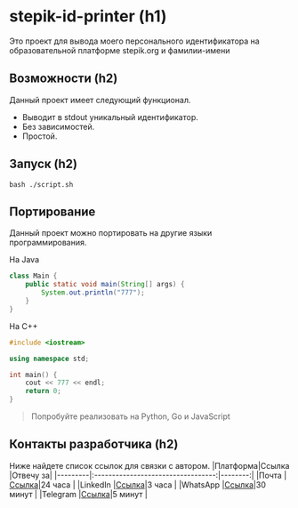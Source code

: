 # stepik-id-printer (h1)
Это проект  для вывода моего персонального идентификатора на образовательной платформе stepik.org и фамилии-имени
## Возможности (h2) 
Данный проект имеет следующий функционал.
* Выводит в stdout уникальный идентификатор.
* Без зависимостей.
* Простой.
## Запуск (h2)
`bash ./script.sh`
## Портирование
Данный проект можно портировать на другие языки программирования.

На Java
```java
class Main {
	public static void main(String[] args) {
		System.out.println("777");
	}
}
```
На C++
```c++
#include <iostream>

using namespace std;

int main() {
	cout << 777 << endl;
	return 0;
}
```

> Попробуйте реализовать на Python, Go и JavaScript

## Контакты разработчика (h2)
Ниже найдете список ссылок для связки с автором.
|Платформа|Ссылка                              |Отвечу за|
|---------|:----------------------------------:|--------:|
|Почта    |[Ссылка](https://pnrtscr.com/kqrkc7)|24 часа  |
|LinkedIn |[Ссылка](https://pnrtscr.com/kqrkc7)|3 часа   |
|WhatsApp |[Ссылка](https://pnrtscr.com/kqrkc7)|30 минут |
|Telegram |[Ссылка](https://pnrtscr.com/kqrkc7)|5 минут  |
